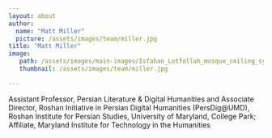 ```yaml
---
layout: about
author:
  name: "Matt Miller"
  picture: /assets/images/team/miller.jpg
title: "Matt Miller"
image:
   path: /assets/images/main-images/Isfahan_Lotfollah_mosque_ceiling_symmetric-banner-narrow.jpg
   thumbnail: /assets/images/team/miller.jpg

---
```


Assistant Professor, Persian Literature & Digital Humanities and Associate Director, Roshan Initiative in Persian Digital Humanities (PersDig@UMD), Roshan Institute for Persian Studies, University of Maryland, College Park; Affiliate, Maryland Institute for Technology in the Humanities